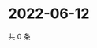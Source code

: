 # 2022-06-12

共 0 条

<!-- BEGIN WEIBO -->
<!-- 最后更新时间 Sun Jun 12 2022 23:15:22 GMT+0800 (China Standard Time) -->

<!-- END WEIBO -->
